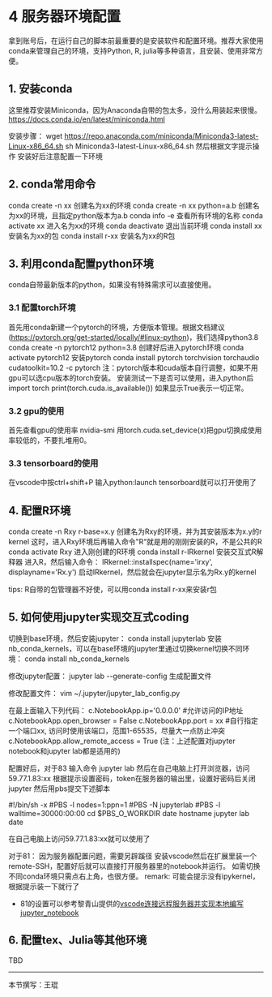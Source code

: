 # 4 服务器环境配置

拿到账号后，在运行自己的脚本前最重要的是安装软件和配置环境。推荐大家使用conda来管理自己的环境，支持Python, R, julia等多种语言，且安装、使用非常方便。
## 1. 安装conda
这里推荐安装Miniconda，因为Anaconda自带的包太多，没什么用装起来很慢。
https://docs.conda.io/en/latest/miniconda.html

安装步骤：
wget https://repo.anaconda.com/miniconda/Miniconda3-latest-Linux-x86_64.sh
sh Miniconda3-latest-Linux-x86_64.sh
然后根据文字提示操作
安装好后注意配置一下环境


## 2. conda常用命令
conda create -n xx 创建名为xx的环境
conda create -n xx python=a.b 创建名为xx的环境，且指定python版本为a.b
conda info -e 查看所有环境的名称
conda activate xx 进入名为xx的环境
conda deactivate 退出当前环境
conda install xx 安装名为xx的包
conda install r-xx 安装名为xx的R包

## 3. 利用conda配置python环境
conda自带最新版本的python，如果没有特殊需求可以直接使用。

### 3.1 配置torch环境
首先用conda新建一个pytorch的环境，方便版本管理。根据文档建议(https://pytorch.org/get-started/locally/#linux-python)，我们选择python3.8
conda create -n pytorch12 python=3.8
创建好后进入pytorch环境
conda activate pytorch12
安装pytorch
conda install pytorch torchvision torchaudio cudatoolkit=10.2 -c pytorch
注：pytorch版本和cuda版本自行调整，如果不用gpu可以选cpu版本的torch安装。
安装测试一下是否可以使用，进入python后
import torch
print(torch.cuda.is_available())
如果显示True表示一切正常。

### 3.2 gpu的使用
首先查看gpu的使用率
nvidia-smi
用torch.cuda.set_device(x)把gpu切换成使用率较低的，不要扎堆用0。

### 3.3 tensorboard的使用
在vscode中按ctrl+shift+P
输入python:launch tensorboard就可以打开使用了

## 4. 配置R环境
conda create -n Rxy r-base=x.y 创建名为Rxy的环境，并为其安装版本为x.y的r kernel
这时，进入Rxy环境后再输入命令"R“就是用的刚刚安装的R，不是公共的R
conda activate Rxy 进入刚创建的R环境
conda install r-IRkernel 安装交互式R解释器
进入R，然后输入命令：
IRkernel::installspec(name='irxy', displayname='Rx.y')
启动IRkernel，然后就会在jupyter显示名为Rx.y的kernel

tips: R自带的包管理器不好使，可以用conda install r-xx来安装r包

## 5. 如何使用jupyter实现交互式coding
切换到base环境，然后安装jupyter：
conda install jupyterlab
安装nb_conda_kernels，可以在base环境的jupyter里通过切换kernel切换不同环境：
conda install nb_conda_kernels

修改jupyter配置：
jupyter lab --generate-config 生成配置文件

修改配置文件：
vim ~/.jupyter/jupyter_lab_config.py

在最上面输入下列代码：
c.NotebookApp.ip='0.0.0.0' #允许访问的IP地址
c.NotebookApp.open_browser = False
c.NotebookApp.port = xx #自行指定一个端口xx, 访问时使用该端口，范围1-65535，尽量大一点防止冲突
c.NotebookApp.allow_remote_access = True
(注：上述配置对jupyter notebook和jupyter lab都是适用的)

配置好后，对于83
输入命令
jupyter lab
然后在自己电脑上打开浏览器，访问59.77.1.83:xx
根据提示设置密码，token在服务器的输出里，设置好密码后关闭jupyter
然后用pbs提交下述脚本

#!/bin/sh -x
#PBS -l nodes=1:ppn=1
#PBS -N jupyterlab
#PBS -l walltime=30000:00:00
cd $PBS_O_WORKDIR
date
hostname
jupyter lab
date

在自己电脑上访问59.77.1.83:xx就可以使用了

对于81：
因为服务器配置问题，需要另辟蹊径
安装vscode然后在扩展里装一个remote-SSH，配置好后就可以直接打开服务器里的notebook并运行。
如需切换不同conda环境只需点右上角，也很方便。
remark: 可能会提示没有ipykernel，根据提示装一下就行了

- 81的设置可以参考黎青山提供的[vscode连接远程服务器并实现本地编写jupyter_notebook](https://maiimg.com/dec/d94047648506@pdf)

## 6. 配置tex、Julia等其他环境
TBD

--- 
本节撰写：王琨